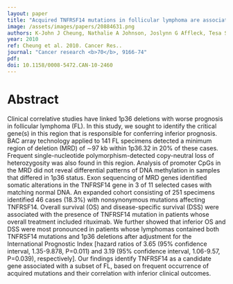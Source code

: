 ```yaml
---
layout: paper
title: "Acquired TNFRSF14 mutations in follicular lymphoma are associated with worse prognosis."
image: /assets/images/papers/20884631.png
authors: K-John J Cheung, Nathalie A Johnson, Joslynn G Affleck, Tesa Severson, Christian Steidl, Susana Ben-Neriah, Jacqueline Schein, Ryan D Morin, Richard Moore, Sohrab P Shah, Hong Qian, Jessica E Paul, Adele Telenius, Thomas Relander, Wan Lam, Kerry Savage, Joseph M Connors, Carolyn Brown, Marco A Marra, Randy D Gascoyne, Douglas E Horsman
year: 2010
ref: Cheung et al. 2010. Cancer Res..
journal: "Cancer research <b>70</b>, 9166-74"
pdf: 
doi: 10.1158/0008-5472.CAN-10-2460
---
```


# Abstract

Clinical correlative studies have linked 1p36 deletions with worse prognosis in follicular lymphoma (FL). In this study, we sought to identify the critical gene(s) in this region that is responsible for conferring inferior prognosis. BAC array technology applied to 141 FL specimens detected a minimum region of deletion (MRD) of ∼97 kb within 1p36.32 in 20% of these cases. Frequent single-nucleotide polymorphism-detected copy-neutral loss of heterozygosity was also found in this region. Analysis of promoter CpGs in the MRD did not reveal differential patterns of DNA methylation in samples that differed in 1p36 status. Exon sequencing of MRD genes identified somatic alterations in the TNFRSF14 gene in 3 of 11 selected cases with matching normal DNA. An expanded cohort consisting of 251 specimens identified 46 cases (18.3%) with nonsynonymous mutations affecting TNFRSF14. Overall survival (OS) and disease-specific survival (DSS) were associated with the presence of TNFRSF14 mutation in patients whose overall treatment included rituximab. We further showed that inferior OS and DSS were most pronounced in patients whose lymphomas contained both TNFRSF14 mutations and 1p36 deletions after adjustment for the International Prognostic Index [hazard ratios of 3.65 (95% confidence interval, 1.35-9.878, P=0.011) and 3.19 (95% confidence interval, 1.06-9.57, P=0.039), respectively]. Our findings identify TNFRSF14 as a candidate gene associated with a subset of FL, based on frequent occurrence of acquired mutations and their correlation with inferior clinical outcomes.

